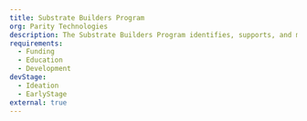 ```yaml
---
title: Substrate Builders Program
org: Parity Technologies
description: The Substrate Builders Program identifies, supports, and mentors current and potential Substrate-related projects once they have reached a PoC stage.
requirements:
  - Funding
  - Education
  - Development
devStage:
  - Ideation
  - EarlyStage
external: true
---
```

